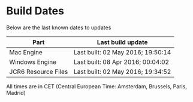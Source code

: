 # Build Dates

Below are the last known dates to updates

Part | Last build update
-----|-----
Mac Engine | Last built: 02 May 2016; 19:50:14
Windows Engine | Last built: 08 Apr 2016; 00:04:02
JCR6 Resource Files | Last built: 02 May 2016; 19:34:52
All times are in CET (Central European Time: Amsterdam, Brussels, Paris, Madrid)



